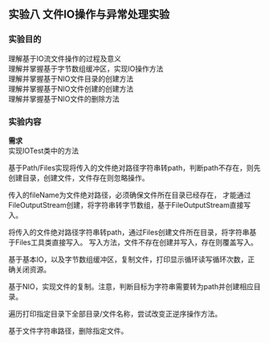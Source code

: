 ## 实验八 文件IO操作与异常处理实验
### 实验目的
理解基于IO流文件操作的过程及意义  
理解并掌握基于字节数组缓冲区，实现IO操作方法  
理解并掌握基于NIO文件目录的创建方法  
理解并掌握基于NIO文件创建的创建方法  
理解并掌握基于NIO文件的删除方法  

### 实验内容
**需求**  
实现IOTest类中的方法

基于Path/Files实现将传入的文件绝对路径字符串转path，判断path不存在，则先创建目录，创建文件，文件存在则忽略操作。  

传入的fileName为文件绝对路径，必须确保文件所在目录已经存在，
才能通过FileOutputStream创建，将字符串转字节数组，基于FileOutputStream直接写入。  

将传入的文件绝对路径字符串转path，通过Files创建文件所在目录，将字符串基于Files工具类直接写入。
写入方法，文件不存在创建并写入，存在则覆盖写入。  

基于基本IO，以及字节数组缓冲区，复制文件，打印显示循环读写循环次数，正确关闭资源。  

基于NIO，实现文件的复制。注意，判断目标为字符串需要转为path并创建相应目录。  

遍历打印指定目录下全部目录/文件名称，尝试改变正逆序操作方法。  

基于文件字符串路径，删除指定文件。
